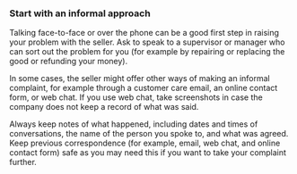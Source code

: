 ###  Start with an informal approach

Talking face-to-face or over the phone can be a good first step in raising
your problem with the seller. Ask to speak to a supervisor or manager who can
sort out the problem for you (for example by repairing or replacing the good
or refunding your money).

In some cases, the seller might offer other ways of making an informal
complaint, for example through a customer care email, an online contact form,
or web chat. If you use web chat, take screenshots in case the company does
not keep a record of what was said.

Always keep notes of what happened, including dates and times of
conversations, the name of the person you spoke to, and what was agreed. Keep
previous correspondence (for example, email, web chat, and online contact
form) safe as you may need this if you want to take your complaint further.
